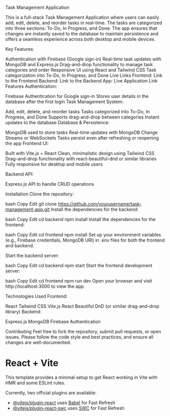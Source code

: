 Task Management Application

This is a full-stack Task Management Application where users can easily add, edit, delete, and reorder tasks in real-time. The tasks are categorized into three sections: To-Do, In Progress, and Done. The app ensures that changes are instantly saved to the database to maintain persistence and offers a seamless experience across both desktop and mobile devices.

Key Features:

Authentication with Firebase (Google sign-in)
Real-time task updates with MongoDB and Express.js
Drag-and-drop functionality to manage task categories and order
Responsive UI using React and Tailwind CSS
Task categorization into To-Do, In Progress, and Done
Live Links
Frontend: Link to the Frontend
Backend: Link to the Backend
App: Live Application Link
Features
Authentication:

Firebase Authentication for Google sign-in
Stores user details in the database after the first login
Task Management System:

Add, edit, delete, and reorder tasks
Tasks categorized into To-Do, In Progress, and Done
Supports drag-and-drop between categories
Instant updates to the database
Database & Persistence:

MongoDB used to store tasks
Real-time updates with MongoDB Change Streams or WebSockets
Tasks persist even after refreshing or reopening the app
Frontend UI:

Built with Vite.js + React
Clean, minimalistic design using Tailwind CSS
Drag-and-drop functionality with react-beautiful-dnd or similar libraries
Fully responsive for desktop and mobile users

Backend API:

Express.js API to handle CRUD operations


Installation
Clone the repository:

bash
Copy
Edit
git clone https://github.com/yourusername/task-management-app.git
Install the dependencies for the backend:

bash
Copy
Edit
cd backend
npm install
Install the dependencies for the frontend:

bash
Copy
Edit
cd frontend
npm install
Set up your environment variables (e.g., Firebase credentials, MongoDB URI) in .env files for both the frontend and backend.

Start the backend server:

bash
Copy
Edit
cd backend
npm start
Start the frontend development server:

bash
Copy
Edit
cd frontend
npm run dev
Open your browser and visit http://localhost:3000 to view the app.

Technologies Used
Frontend:

React
Tailwind CSS
Vite.js
React Beautiful DnD (or similar drag-and-drop library)
Backend:

Express.js
MongoDB
Firebase Authentication


Contributing
Feel free to fork the repository, submit pull requests, or open issues. Please follow the code style and best practices, and ensure all changes are well-documented.


# React + Vite

This template provides a minimal setup to get React working in Vite with HMR and some ESLint rules.

Currently, two official plugins are available:

- [@vitejs/plugin-react](https://github.com/vitejs/vite-plugin-react/blob/main/packages/plugin-react/README.md) uses [Babel](https://babeljs.io/) for Fast Refresh
- [@vitejs/plugin-react-swc](https://github.com/vitejs/vite-plugin-react-swc) uses [SWC](https://swc.rs/) for Fast Refresh
